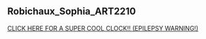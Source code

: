 ## Robichaux_Sophia_ART2210
[CLICK HERE FOR A SUPER COOL CLOCK!! (EPILEPSY WARNING!)](https://sophiarobichaux.github.io/Robichaux_Sophia_ART2210-1/Exercise2_Clock/Clock_Project.html)
